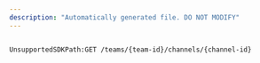 ```yaml
---
description: "Automatically generated file. DO NOT MODIFY"
---
```


```powershellv2

UnsupportedSDKPath:GET /teams/{team-id}/channels/{channel-id}

```